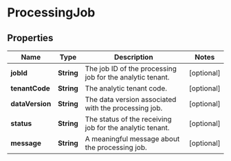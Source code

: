 

# ProcessingJob


## Properties

| Name | Type | Description | Notes |
|------------ | ------------- | ------------- | -------------|
|**jobId** | **String** | The job ID of the processing job for the analytic tenant. |  [optional] |
|**tenantCode** | **String** | The analytic tenant code. |  [optional] |
|**dataVersion** | **String** | The data version associated with the processing job. |  [optional] |
|**status** | **String** | The status of the receiving job for the analytic tenant. |  [optional] |
|**message** | **String** | A meaningful message about the processing job. |  [optional] |



